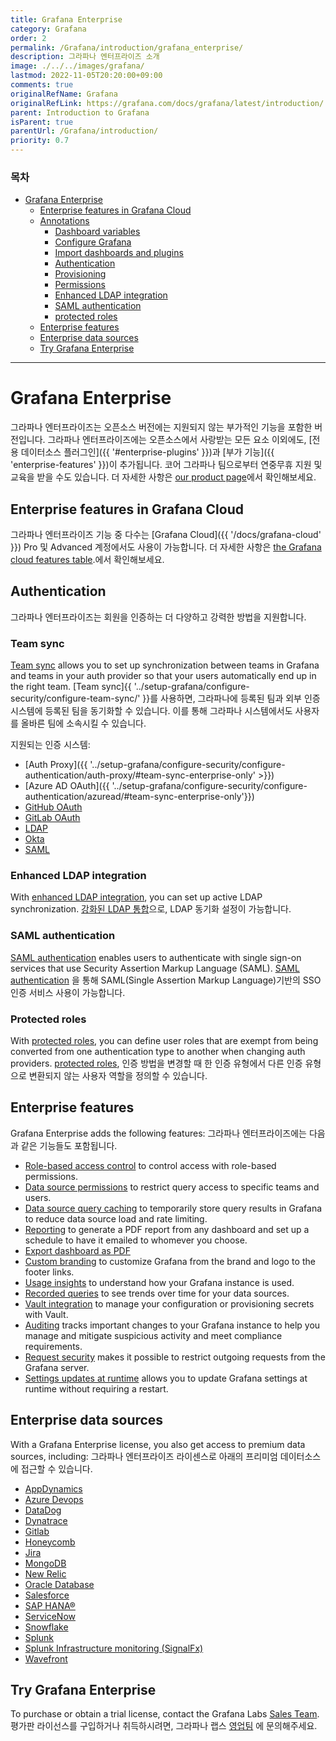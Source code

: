 ```yaml
---
title: Grafana Enterprise
category: Grafana
order: 2
permalink: /Grafana/introduction/grafana_enterprise/
description: 그라파나 엔터프라이즈 소개
image: ./../../images/grafana/
lastmod: 2022-11-05T20:20:00+09:00
comments: true
originalRefName: Grafana
originalRefLink: https://grafana.com/docs/grafana/latest/introduction/
parent: Introduction to Grafana
isParent: true
parentUrl: /Grafana/introduction/
priority: 0.7
---
```


### 목차

- [Grafana Enterprise](#Grafana-Enterprise)
  + [Enterprise features in Grafana Cloud](#Explore-metrics-logs-and-traces)
  + [Annotations](#Annotations)
    - [Dashboard variables](#Dashboard-variables)
    - [Configure Grafana](#Configure-Grafana)
    - [Import dashboards and plugins](#Import-dashboards-and-plugins)
    - [Authentication](#Authentication)
    - [Provisioning](#Provisioning)
    - [Permissions](#Permissions)
    - [Enhanced LDAP integration](#Enhanced-LADP-integration)
    - [SAML authentication](#SAML-authentication)
    - [protected roles](#protected-roles)
  + [Enterprise features](#enterprise-features)
  + [Enterprise data sources](#enterprise-data-sources)
  + [Try Grafana Enterprise](#try-grafana-enterprise)

---
# Grafana Enterprise

그라파나 엔터프라이즈는 오픈소스 버전에는 지원되지 않는 부가적인 기능을 포함한 버전입니다.
그라파나 엔터프라이즈에는 오픈소스에서 사랑받는 모든 요소 이외에도, [전용 데이터소스 플러그인]({{ '#enterprise-plugins' }})과 [부가 기능]({{ 'enterprise-features' }})이 추가됩니다. 코어 그라파나 팀으로부터 연중무휴 지원 및 교육을 받을 수도 있습니다.
더 자세한 사항은 [our product page](https://grafana/enterprise)에서 확인해보세요.

## Enterprise features in Grafana Cloud

그라파나 엔터프라이즈 기능 중 다수는 [Grafana Cloud]({{ '/docs/grafana-cloud' }}) Pro 및 Advanced 계정에서도 사용이 가능합니다. 더 자세한 사항은 [the Grafana cloud features table](https://grafana.com/pricing/#featuresTable).에서 확인해보세요.
## Authentication

그라파나 엔터프라이즈는 회원을 인증하는 더 다양하고 강력한 방법을 지원합니다. 
### Team sync

[Team sync]({{'../setup-grafana/configure-security/configure-team-sync/'}}) allows you to set up synchronization between teams in Grafana and teams in your auth provider so that your users automatically end up in the right team.
[Team sync]{{ '../setup-grafana/configure-security/configure-team-sync/' }}를 사용하면, 그라파나에 등록된 팀과 외부 인증시스템에 등록된 팀을 동기화할 수 있습니다. 이를 통해 그라파나 시스템에서도 사용자를 올바른 팀에 소속시킬 수 있습니다.

지원되는 인증 시스템:
- [Auth Proxy]({{ '../setup-grafana/configure-security/configure-authentication/auth-proxy/#team-sync-enterprise-only' >}})
- [Azure AD OAuth]({{ '../setup-grafana/configure-security/configure-authentication/azuread/#team-sync-enterprise-only'}})
- [GitHub OAuth]({{'../setup-grafana/configure-security/configure-authentication/github/#team-sync-enterprise-only'}})
- [GitLab OAuth]({{'../setup-grafana/configure-security/configure-authentication/gitlab/#team-sync-enterprise-only'}})
- [LDAP]({{'../setup-grafana/configure-security/configure-authentication/enhanced-ldap/#ldap-group-synchronization-for-teams'}})
- [Okta]({{'../setup-grafana/configure-security/configure-authentication/okta/#team-sync-enterprise-only'}})
- [SAML]({{'../setup-grafana/configure-security/configure-authentication/saml/#configure-team-sync'}})

### Enhanced LDAP integration

With [enhanced LDAP integration]({{'../setup-grafana/configure-security/configure-authentication/enhanced-ldap/'}}), you can set up active LDAP synchronization.
[강화된 LDAP 통합]({{'../setup-grafana/configure-security/configure-authentication/enhanced-ldap/'}})으로, LDAP 동기화 설정이 가능합니다.
### SAML authentication

[SAML authentication]({{'../setup-grafana/configure-security/configure-authentication/saml/'}}) enables users to authenticate with single sign-on services that use Security Assertion Markup Language (SAML).
[SAML authentication]({{'../setup-grafana/configure-security/configure-authentication/saml/'}}) 을 통해 SAML(Single Assertion Markup Language)기반의 SSO 인증 서비스 사용이 가능합니다.
### Protected roles

With [protected roles]({{'../setup-grafana/configure-security/configure-authentication/#protected-roles'}}), you can define user roles that are exempt from being converted from one authentication type to another when changing auth providers.
[protected roles]({{'../setup-grafana/configure-security/configure-authentication/#protected-roles'}}), 인증 방법을 변경할 때 한 인증 유형에서 다른 인증 유형으로 변환되지 않는 사용자 역할을 정의할 수 있습니다.

## Enterprise features

Grafana Enterprise adds the following features:
그라파나 엔터프라이즈에는 다음과 같은 기능들도 포함됩니다.

- [Role-based access control]({{'../administration/roles-and-permissions/access-control/'}}) to control access with role-based permissions.
- [Data source permissions]({{'../administration/data-source-management#data-source-permissions'}}) to restrict query access to specific teams and users.
- [Data source query caching]({{'../administration/data-source-management/#query-caching'}}) to temporarily store query results in Grafana to reduce data source load and rate limiting.
- [Reporting]({{'../dashboards/create-reports/'}}) to generate a PDF report from any dashboard and set up a schedule to have it emailed to whomever you choose.
- [Export dashboard as PDF]({{'../dashboards/share-dashboards-panels/#export-dashboard-as-pdf'}})
- [Custom branding]({{'../setup-grafana/configure-grafana/configure-custom-branding/'}}) to customize Grafana from the brand and logo to the footer links.
- [Usage insights]({{'../dashboards/assess-dashboard-usage/'}}) to understand how your Grafana instance is used.
- [Recorded queries]({{'../administration/recorded-queries'}}) to see trends over time for your data sources.
- [Vault integration]({{'../setup-grafana/configure-security/configure-database-encryption/encrypt-secrets-using-hashicorp-key-vault/'}}) to manage your configuration or provisioning secrets with Vault.
- [Auditing]({{'../setup-grafana/configure-security/audit-grafana/'}}) tracks important changes to your Grafana instance to help you manage and mitigate suspicious activity and meet compliance requirements.
- [Request security]({{'../setup-grafana/configure-security/configure-request-security/'}}) makes it possible to restrict outgoing requests from the Grafana server.
- [Settings updates at runtime]({{'../setup-grafana/configure-grafana/settings-updates-at-runtime'}}) allows you to update Grafana settings at runtime without requiring a restart.

## Enterprise data sources

With a Grafana Enterprise license, you also get access to premium data sources, including:
그라파나 엔터프라이즈 라이센스로 아래의 프리미엄 데이터소스에 접근할 수 있습니다.

- [AppDynamics](https://grafana.com/grafana/plugins/dlopes7-appdynamics-datasource)
- [Azure Devops](https://grafana.com/grafana/plugins/grafana-azuredevops-datasource)
- [DataDog](https://grafana.com/grafana/plugins/grafana-datadog-datasource)
- [Dynatrace](https://grafana.com/grafana/plugins/grafana-dynatrace-datasource)
- [Gitlab](https://grafana.com/grafana/plugins/grafana-gitlab-datasource)
- [Honeycomb](https://grafana.com/grafana/plugins/grafana-honeycomb-datasource)
- [Jira](https://grafana.com/grafana/plugins/grafana-jira-datasource)
- [MongoDB](https://grafana.com/grafana/plugins/grafana-mongodb-datasource)
- [New Relic](https://grafana.com/grafana/plugins/grafana-newrelic-datasource)
- [Oracle Database](https://grafana.com/grafana/plugins/grafana-oracle-datasource)
- [Salesforce](https://grafana.com/grafana/plugins/grafana-salesforce-datasource)
- [SAP HANA®](https://grafana.com/grafana/plugins/grafana-saphana-datasource)
- [ServiceNow](https://grafana.com/grafana/plugins/grafana-servicenow-datasource)
- [Snowflake](https://grafana.com/grafana/plugins/grafana-snowflake-datasource)
- [Splunk](https://grafana.com/grafana/plugins/grafana-splunk-datasource)
- [Splunk Infrastructure monitoring (SignalFx)](https://grafana.com/grafana/plugins/grafana-splunk-monitoring-datasource)
- [Wavefront](https://grafana.com/grafana/plugins/grafana-wavefront-datasource)

## Try Grafana Enterprise

To purchase or obtain a trial license, contact the Grafana Labs [Sales Team](https://grafana.com/contact?about=support&topic=Grafana%20Enterprise).
평가판 라이선스를 구입하거나 취득하시려면, 그라파나 랩스 [영업팀](https://grafana.com/contact?about=support&topic=Grafana%20Enterprise) 에 문의해주세요.